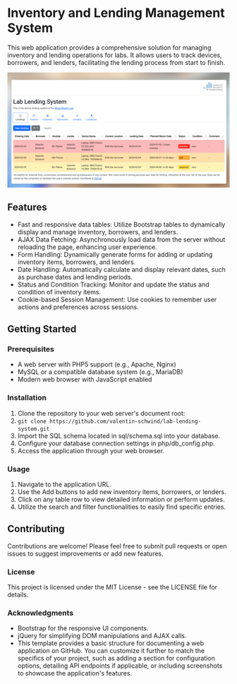 # Inventory and Lending Management System

This web application provides a comprehensive solution for managing inventory and lending operations for labs. It allows users to track devices, borrowers, and lenders, facilitating the lending process from start to finish.

![Screenshot of the web application.](img/screenshot.png)

## Features
- Fast and responsive data tables: Utilize Bootstrap tables to dynamically display and manage inventory, borrowers, and lenders.
- AJAX Data Fetching: Asynchronously load data from the server without reloading the page, enhancing user experience.
- Form Handling: Dynamically generate forms for adding or updating inventory items, borrowers, and lenders.
- Date Handling: Automatically calculate and display relevant dates, such as purchase dates and lending periods.
- Status and Condition Tracking: Monitor and update the status and condition of inventory items.
- Cookie-based Session Management: Use cookies to remember user actions and preferences across sessions.

## Getting Started

### Prerequisites

- A web server with PHP5 support (e.g., Apache, Nginx)
- MySQL or a compatible database system (e.g., MariaDB)
- Modern web browser with JavaScript enabled

### Installation

1. Clone the repository to your web server's document root:
2. ```git clone https://github.com/valentin-schwind/lab-lending-system.git```
3. Import the SQL schema located in sql/schema.sql into your database.
4. Configure your database connection settings in php/db_config.php.
5. Access the application through your web browser.

### Usage
1. Navigate to the application URL.
2. Use the Add buttons to add new inventory items, borrowers, or lenders.
3. Click on any table row to view detailed information or perform updates.
4. Utilize the search and filter functionalities to easily find specific entries.

## Contributing

Contributions are welcome! Please feel free to submit pull requests or open issues to suggest improvements or add new features.

### License
This project is licensed under the MIT License - see the LICENSE file for details.

### Acknowledgments
- Bootstrap for the responsive UI components.
- jQuery for simplifying DOM manipulations and AJAX calls.
- This template provides a basic structure for documenting a web application on GitHub. You can customize it further to match the specifics of your project, such as adding a section for configuration options, detailing API endpoints if applicable, or including screenshots to showcase the application's features.